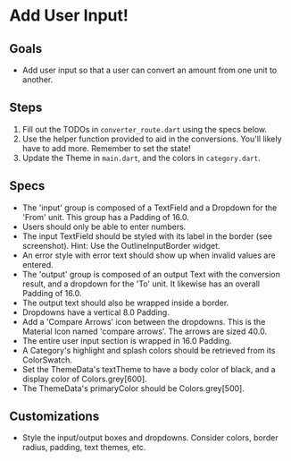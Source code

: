 # Add User Input!

## Goals
- Add user input so that a user can convert an amount from one unit to another.

## Steps
 1. Fill out the TODOs in `converter_route.dart` using the specs below.
 2. Use the helper function provided to aid in the conversions. You'll likely have to add more. Remember to set the state!
 3. Update the Theme in `main.dart`, and the colors in `category.dart`.

## Specs
 - The 'input' group is composed of a TextField and a Dropdown for the 'From' unit. This group has a Padding of 16.0.
 - Users should only be able to enter numbers.
 - The input TextField should be styled with its label in the border (see screenshot). Hint: Use the OutlineInputBorder widget.
 - An error style with error text should show up when invalid values are entered.
 - The 'output' group is composed of an output Text with the conversion result, and a dropdown for the 'To' unit. It likewise has an overall Padding of 16.0.
 - The output text should also be wrapped inside a border.
 - Dropdowns have a vertical 8.0 Padding.
 - Add a 'Compare Arrows' icon between the dropdowns. This is the Material Icon named 'compare arrows'. The arrows are sized 40.0.
 - The entire user input section is wrapped in 16.0 Padding.
 - A Category's highlight and splash colors should be retrieved from its ColorSwatch.
 - Set the ThemeData's textTheme to have a body color of black, and a display color of Colors.grey[600].
 - The ThemeData's primaryColor should be Colors.grey[500].

## Customizations
 - Style the input/output boxes and dropdowns. Consider colors, border radius, padding, text themes, etc.